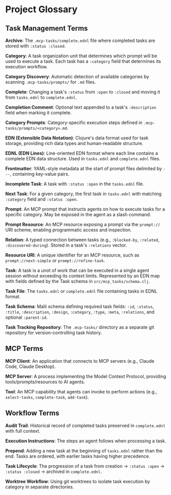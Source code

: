 # Project Glossary

## Task Management Terms

**Archive**: The `.mcp-tasks/complete.ednl` file where completed tasks are stored with `:status :closed`.

**Category**: A task organization unit that determines which prompt will be used to execute a task. Each task has a `:category` field that determines its execution workflow.

**Category Discovery**: Automatic detection of available categories by scanning `.mcp-tasks/prompts/` for `.md` files.

**Complete**: Changing a task's `:status` from `:open` to `:closed` and moving it from `tasks.ednl` to `complete.ednl`.

**Completion Comment**: Optional text appended to a task's `:description` field when marking it complete.

**Category Prompts**: Category-specific execution steps defined in `.mcp-tasks/prompts/<category>.md`.

**EDN (Extensible Data Notation)**: Clojure's data format used for task storage, providing rich data types and human-readable structure.

**EDNL (EDN Lines)**: Line-oriented EDN format where each line contains a complete EDN data structure. Used in `tasks.ednl` and `complete.ednl` files.

**Frontmatter**: YAML-style metadata at the start of prompt files delimited by `---`, containing key-value pairs.

**Incomplete Task**: A task with `:status :open` in the `tasks.ednl` file.

**Next Task**: For a given category, the first task in `tasks.ednl` with matching `:category` field and `:status :open`.

**Prompt**: An MCP prompt that instructs agents on how to execute tasks for a specific category.  May be exposed in the agent as a slash command.

**Prompt Resource**: An MCP resource exposing a prompt via the `prompt://` URI scheme, enabling programmatic access and inspection.

**Relation**: A typed connection between tasks (e.g., `:blocked-by`, `:related`, `:discovered-during`). Stored in a task's `:relations` vector.

**Resource URI**: A unique identifier for an MCP resource, such as `prompt://next-simple` or `prompt://refine-task`.

**Task**: A task is a unot of work that can be executed in a single
agent session without exceeding its context limits.  Represented by an
EDN map with fields defined by the Task schema in
`src/mcp_tasks/schema.clj`.

**Task File**: The `tasks.ednl` or `complete.ednl` file containing tasks in EDNL format.

**Task Schema**: Malli schema defining required task fields: `:id`, `:status`, `:title`, `:description`, `:design`, `:category`, `:type`, `:meta`, `:relations`, and optional `:parent-id`.

**Task Tracking Repository**: The `.mcp-tasks/` directory as a separate git repository for version-controlling task history.

## MCP Terms

**MCP Client**: An application that connects to MCP servers (e.g., Claude Code, Claude Desktop).

**MCP Server**: A process implementing the Model Context Protocol, providing tools/prompts/resources to AI agents.

**Tool**: An MCP capability that agents can invoke to perform actions (e.g., `select-tasks`, `complete-task`, `add-task`).

## Workflow Terms

**Audit Trail**: Historical record of completed tasks preserved in `complete.ednl` with full context.

**Execution Instructions**: The steps an agent follows when processing a task.

**Prepend**: Adding a new task at the beginning of `tasks.ednl` rather than the end. Tasks are ordered, with earlier tasks having higher precedence.

**Task Lifecycle**: The progression of a task from creation → `:status :open` → `:status :closed` → archived in `complete.ednl`.

**Worktree Workflow**: Using git worktrees to isolate task execution by category in separate directories.
